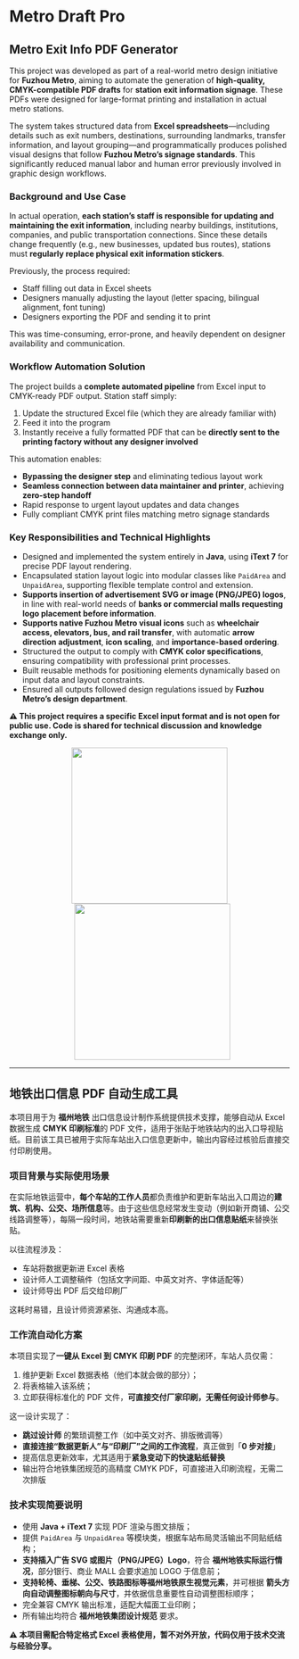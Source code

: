 # Metro Draft Pro

## Metro Exit Info PDF Generator

This project was developed as part of a real-world metro design initiative for **Fuzhou Metro**, aiming to automate the generation of **high-quality, CMYK-compatible PDF drafts** for **station exit information signage**. These PDFs were designed for large-format printing and installation in actual metro stations.

The system takes structured data from **Excel spreadsheets**—including details such as exit numbers, destinations, surrounding landmarks, transfer information, and layout grouping—and programmatically produces polished visual designs that follow **Fuzhou Metro’s signage standards**. This significantly reduced manual labor and human error previously involved in graphic design workflows.

### Background and Use Case

In actual operation, **each station’s staff is responsible for updating and maintaining the exit information**, including nearby buildings, institutions, companies, and public transportation connections. Since these details change frequently (e.g., new businesses, updated bus routes), stations must **regularly replace physical exit information stickers**.

Previously, the process required:

- Staff filling out data in Excel sheets  
- Designers manually adjusting the layout (letter spacing, bilingual alignment, font tuning)  
- Designers exporting the PDF and sending it to print

This was time-consuming, error-prone, and heavily dependent on designer availability and communication.

### Workflow Automation Solution

The project builds a **complete automated pipeline** from Excel input to CMYK-ready PDF output. Station staff simply:

1. Update the structured Excel file (which they are already familiar with)
2. Feed it into the program
3. Instantly receive a fully formatted PDF that can be **directly sent to the printing factory without any designer involved**

This automation enables:

- **Bypassing the designer step** and eliminating tedious layout work  
- **Seamless connection between data maintainer and printer**, achieving **zero-step handoff**  
- Rapid response to urgent layout updates and data changes  
- Fully compliant CMYK print files matching metro signage standards

### Key Responsibilities and Technical Highlights

- Designed and implemented the system entirely in **Java**, using **iText 7** for precise PDF layout rendering.
- Encapsulated station layout logic into modular classes like `PaidArea` and `UnpaidArea`, supporting flexible template control and extension.
- **Supports insertion of advertisement SVG or image (PNG/JPEG) logos**, in line with real-world needs of **banks or commercial malls requesting logo placement before information**.
- **Supports native Fuzhou Metro visual icons** such as **wheelchair access, elevators, bus, and rail transfer**, with automatic **arrow direction adjustment**, **icon scaling**, and **importance-based ordering**.
- Structured the output to comply with **CMYK color specifications**, ensuring compatibility with professional print processes.
- Built reusable methods for positioning elements dynamically based on input data and layout constraints.
- Ensured all outputs followed design regulations issued by **Fuzhou Metro’s design department**.

**⚠️ This project requires a specific Excel input format and is not open for public use. Code is shared for technical discussion and knowledge exchange only.**

<p align="center">
  <img src="https://github.com/user-attachments/assets/84d3b47c-b9c4-4618-a3ed-b07c206fb654" height="280"/>
  <img src="https://github.com/user-attachments/assets/be75e602-bfd6-4cd3-abbf-843bfcc0bff2" height="280" style="margin-left: 10px"/>
</p>


---


## 地铁出口信息 PDF 自动生成工具

本项目用于为 **福州地铁** 出口信息设计制作系统提供技术支撑，能够自动从 Excel 数据生成 **CMYK 印刷标准**的 PDF 文件，适用于张贴于地铁站内的出入口导视贴纸。目前该工具已被用于实际车站出入口信息更新中，输出内容经过核验后直接交付印刷使用。

### 项目背景与实际使用场景

在实际地铁运营中，**每个车站的工作人员**都负责维护和更新车站出入口周边的**建筑、机构、公交、场所信息**等。由于这些信息经常发生变动（例如新开商铺、公交线路调整等），每隔一段时间，地铁站需要重新**印刷新的出口信息贴纸**来替换张贴。

以往流程涉及：

- 车站将数据更新进 Excel 表格  
- 设计师人工调整稿件（包括文字间距、中英文对齐、字体适配等）  
- 设计师导出 PDF 后交给印刷厂

这耗时易错，且设计师资源紧张、沟通成本高。

### 工作流自动化方案

本项目实现了**一键从 Excel 到 CMYK 印刷 PDF** 的完整闭环，车站人员仅需：

1. 维护更新 Excel 数据表格（他们本就会做的部分）；
2. 将表格输入该系统；
3. 立即获得标准化的 PDF 文件，**可直接交付厂家印刷，无需任何设计师参与**。

这一设计实现了：

- **跳过设计师** 的繁琐调整工作（如中英文对齐、排版微调等）  
- **直接连接“数据更新人”与“印刷厂”之间的工作流程**，真正做到「**0 步对接**」  
- 提高信息更新效率，尤其适用于**紧急变动下的快速贴纸替换**  
- 输出符合地铁集团规范的高精度 CMYK PDF，可直接进入印刷流程，无需二次排版

### 技术实现简要说明

- 使用 **Java + iText 7** 实现 PDF 渲染与图文排版；
- 提供 `PaidArea` 与 `UnpaidArea` 等模块类，根据车站布局灵活输出不同贴纸结构；
- **支持插入广告 SVG 或图片（PNG/JPEG）Logo**，符合 **福州地铁实际运行情况**，部分银行、商业 MALL 会要求追加 LOGO 于信息前；
- **支持轮椅、垂梯、公交、铁路图标等福州地铁原生视觉元素**，并可根据 **箭头方向自动调整图标朝向与尺寸**，并依据信息重要性自动调整图标顺序；
- 完全兼容 CMYK 输出标准，适配大幅面工业印刷；
- 所有输出均符合 **福州地铁集团设计规范** 要求。

**⚠️ 本项目需配合特定格式 Excel 表格使用，暂不对外开放，代码仅用于技术交流与经验分享。**
